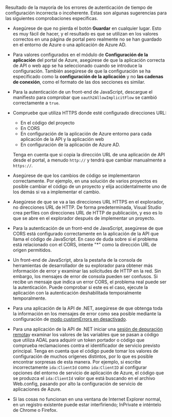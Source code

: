 Resultado de la mayoría de los errores de autenticación de tiempo de configuración incorrecta o incoherente. Estas son algunas sugerencias para las siguientes comprobaciones específicas.

* Asegúrese de que no pierda el botón **Guardar** en cualquier lugar. Esto es muy fácil de hacer, y el resultado es que se utilizan en los valores correctos en una página de portal pero realmente no se han guardado en el entorno de Azure o una aplicación de Azure AD.
* Para valores configurados en el módulo de **Configuración de la aplicación** del portal de Azure, asegúrese de que la aplicación correcta de API o web app se ha seleccionado cuando se introduce la configuración.  También asegúrese de que la configuración se ha especificado como la **configuración de la aplicación** y no **las cadenas de conexión**, como el formato de las dos secciones es similar.
* Para la autenticación de un front-end de JavaScript, descargue el manifiesto para comprobar que `oauth2AllowImplicitFlow` se cambió correctamente a `true`.
* Compruebe que utiliza HTTPS donde esté configurado direcciones URL:

    * En el código del proyecto
    * En CORS
    * En configuración de la aplicación de Azure entorno para cada aplicación de la API y la aplicación web
    * En configuración de la aplicación de Azure AD.
    
    Tenga en cuenta que si copia la dirección URL de una aplicación de API desde el portal, a menudo `http://` y tendrá que cambiar manualmente a `https://`.

* Asegúrese de que los cambios de código se implementaron correctamente. Por ejemplo, en una solución de varios proyectos es posible cambiar el código de un proyecto y elija accidentalmente uno de los demás si va a implementar el cambio.
* Asegúrese de que se va a las direcciones URL HTTPS en el explorador, no direcciones URL de HTTP. De forma predeterminada, Visual Studio crea perfiles con direcciones URL de HTTP de publicación, y eso es lo que se abre en el explorador después de implementar un proyecto.
* Para la autenticación de un front-end de JavaScript, asegúrese de que CORS está configurado correctamente en la aplicación de la API que llama el código de JavaScript. En caso de duda sobre si el problema está relacionado con el CORS, intente "*" como la dirección URL de origen permitidos. 
* Un front-end de JavaScript, abra la pestaña de la consola de herramientas de desarrollador de su explorador para obtener más información de error y examinar las solicitudes de HTTP en la red. Sin embargo, los mensajes de error de consola pueden ser confusos. Si recibe un mensaje que indica un error CORS, el problema real puede ser la autenticación. Puede comprobar si este es el caso, ejecute la aplicación con la autenticación deshabilitada temporalmente temporalmente.
* Para una aplicación de la API de .NET, asegúrese de que obtenga toda la información en los mensajes de error como sea posible mediante la configuración de [modo customErrors en desactivado](../app-service-web/web-sites-dotnet-troubleshoot-visual-studio.md#remoteview).
* Para una aplicación de la API de .NET iniciar una [sesión de depuración remota](../app-service-web/web-sites-dotnet-troubleshoot-visual-studio.md#remotedebug)y examinar los valores de las variables que se pasan a código que utiliza ADAL para adquirir un token portador o código que comprueba reclamaciones contra el identificador de servicio previsto principal. Tenga en cuenta que el código puede tomar los valores de configuración de muchos orígenes distintos, por lo que es posible encontrar sorpresas de esta manera. Por ejemplo, si escribe incorrectamente `ida:ClientId` como `ida:ClientID` al configurar opciones del entorno de servicio de aplicación de Azure, el código que se produzca el `ida:ClientId` valor que está buscando en el archivo Web.config, pasando por alto la configuración de servicio de aplicaciones de Azure. 
* Si las cosas no funcionan en una ventana de Internet Explorer normal, en un registro existente puede estar interfiriendo; InPrivate e inténtelo de Chrome o Firefox.
